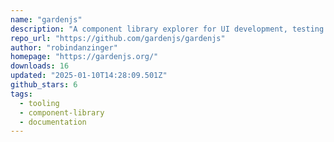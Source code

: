 ```yaml
---
name: "gardenjs"
description: "A component library explorer for UI development, testing and documentation."
repo_url: "https://github.com/gardenjs/gardenjs"
author: "robindanzinger"
homepage: "https://gardenjs.org/"
downloads: 16
updated: "2025-01-10T14:28:09.501Z"
github_stars: 6
tags: 
  - tooling
  - component-library
  - documentation
---
```

